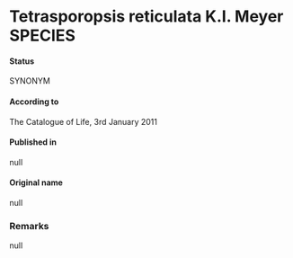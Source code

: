 Tetrasporopsis reticulata K.I. Meyer SPECIES
=======

#### Status
SYNONYM

#### According to
The Catalogue of Life, 3rd January 2011

#### Published in
null

#### Original name
null

### Remarks
null